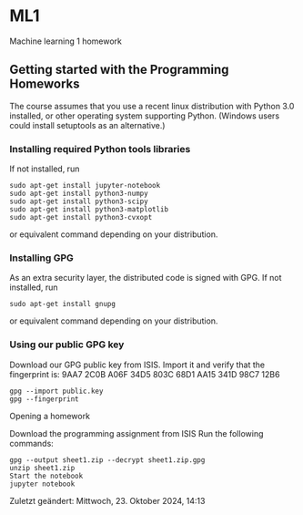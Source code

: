 # ML1
Machine learning 1 homework


## Getting started with the Programming Homeworks
The course assumes that you use a recent linux distribution with Python 3.0 installed, or other operating system supporting Python. (Windows users could install setuptools as an alternative.)

### Installing required Python tools libraries

If not installed, run
```
sudo apt-get install jupyter-notebook
sudo apt-get install python3-numpy
sudo apt-get install python3-scipy
sudo apt-get install python3-matplotlib
sudo apt-get install python3-cvxopt
```
or equivalent command depending on your distribution.

### Installing GPG

As an extra security layer, the distributed code is signed with GPG. If not installed, run
```
sudo apt-get install gnupg
```
or equivalent command depending on your distribution.

### Using our public GPG key

Download our GPG public key from ISIS.
Import it and verify that the fingerprint is:  9AA7 2C0B A06F 34D5 803C 68D1 AA15 341D 98C7 12B6
```
gpg --import public.key
gpg --fingerprint
```
Opening a homework

Download the programming assignment from ISIS
Run the following commands:
```
gpg --output sheet1.zip --decrypt sheet1.zip.gpg
unzip sheet1.zip
Start the notebook
jupyter notebook
```
Zuletzt geändert: Mittwoch, 23. Oktober 2024, 14:13